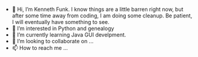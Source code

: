 - 👋 Hi, I’m Kenneth Funk.  I know things are a little barren right now, but after some time away from coding, I am doing some cleanup.  Be patient, I will eventually have something to see.
- 👀 I’m interested in Python and genealogy
- 🌱 I’m currently learning Java GUI develpment.
- 💞️ I’m looking to collaborate on ...
- 📫 How to reach me ...

<!---
kmfunk/kmfunk is a ✨ special ✨ repository because its `README.md` (this file) appears on your GitHub profile.
You can click the Preview link to take a look at your changes.
--->
